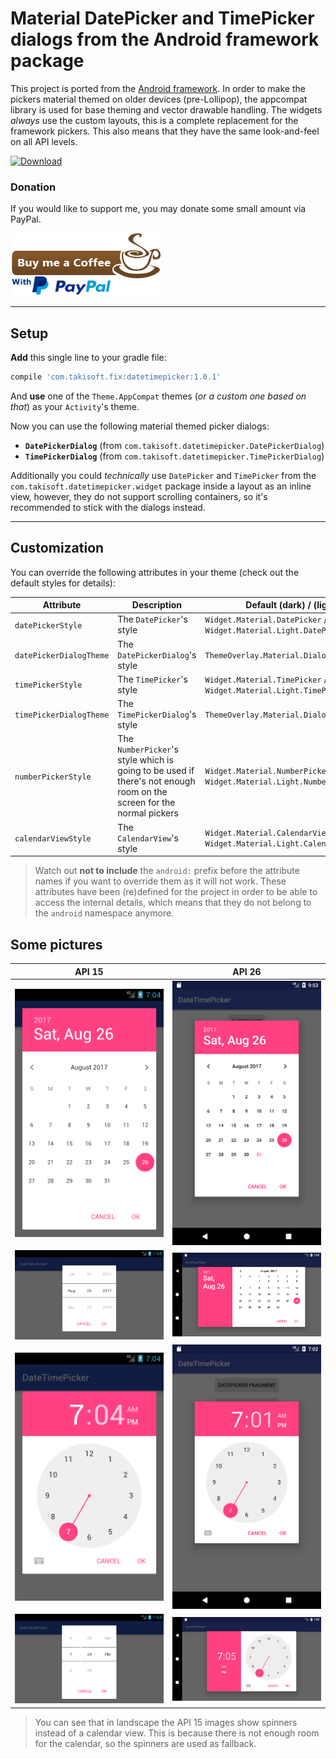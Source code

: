 # Material DatePicker and TimePicker dialogs from the Android framework package

This project is ported from the [Android framework](https://android.googlesource.com/platform/frameworks/base/). In order to make the pickers material themed on older devices (pre-Lollipop), the appcompat library is used for base theming and vector drawable handling. The widgets _always_ use the custom layouts, this is a complete replacement for the framework pickers. This also means that they have the same look-and-feel on all API levels.

[ ![Download](https://api.bintray.com/packages/gericop/maven/com.takisoft.fix%3Adatetimepicker/images/download.svg) ](https://bintray.com/gericop/maven/com.takisoft.fix%3Adatetimepicker/_latestVersion)

### Donation

If you would like to support me, you may donate some small amount via PayPal.

[ ![Buy me a coffee](https://raw.githubusercontent.com/Gericop/DateTimePicker/master/images/donate.png)](https://www.paypal.me/korossyg/0eur)

---

## Setup
**Add** this single line to your gradle file:
```gradle
compile 'com.takisoft.fix:datetimepicker:1.0.1'
```
And **use** one of the `Theme.AppCompat` themes (_or a custom one based on that_) as your `Activity`'s theme.

Now you can use the following material themed picker dialogs:

- **`DatePickerDialog`** (from `com.takisoft.datetimepicker.DatePickerDialog`)
- **`TimePickerDialog`** (from `com.takisoft.datetimepicker.TimePickerDialog`)

Additionally you could _technically_ use `DatePicker` and `TimePicker` from the `com.takisoft.datetimepicker.widget` package inside a layout as an inline view, however, they do not support scrolling containers, so it's recommended to stick with the dialogs instead.

---

## Customization

You can override the following attributes in your theme (check out the default styles for details):

Attribute | Description | Default (dark) / (light)
-|-|-
`datePickerStyle` | The `DatePicker`'s style | `Widget.Material.DatePicker` / `Widget.Material.Light.DatePicker`
`datePickerDialogTheme` | The `DatePickerDialog`'s style | `ThemeOverlay.Material.Dialog.DatePicker`
`timePickerStyle` | The `TimePicker`'s style | `Widget.Material.TimePicker` / `Widget.Material.Light.TimePicker`
`timePickerDialogTheme` | The `TimePickerDialog`'s style | `ThemeOverlay.Material.Dialog.TimePicker`
`numberPickerStyle` | The `NumberPicker`'s style which is going to be used if there's not enough room on the screen for the normal pickers | `Widget.Material.NumberPicker` / `Widget.Material.Light.NumberPicker`
`calendarViewStyle` | The `CalendarView`'s style | `Widget.Material.CalendarView` / `Widget.Material.Light.CalendarView`

> Watch out **not to include** the `android:` prefix before the attribute names if you want to override them as it will not work. These attributes have been (re)defined for the project in order to be able to access the internal details, which means that they do not belong to the `android` namespace anymore.

## Some pictures

API 15 | API 26
-|-
![DatePicker](https://raw.githubusercontent.com/Gericop/DateTimePicker/master/images/api15_date.png) | ![DatePicker](https://raw.githubusercontent.com/Gericop/DateTimePicker/master/images/api26_date.png)
![DatePicker](https://raw.githubusercontent.com/Gericop/DateTimePicker/master/images/api15_date_land.png) | ![DatePicker](https://raw.githubusercontent.com/Gericop/DateTimePicker/master/images/api26_date_land.png)
![DatePicker](https://raw.githubusercontent.com/Gericop/DateTimePicker/master/images/api15_time_12h.png) | ![DatePicker](https://raw.githubusercontent.com/Gericop/DateTimePicker/master/images/api26_time_12h.png)
![DatePicker](https://raw.githubusercontent.com/Gericop/DateTimePicker/master/images/api15_time_12h_land.png) | ![DatePicker](https://raw.githubusercontent.com/Gericop/DateTimePicker/master/images/api26_time_12h_land.png)

> You can see that in landscape the API 15 images show spinners instead of a calendar view. This is because there is not enough room for the calendar, so the spinners are used as fallback.
